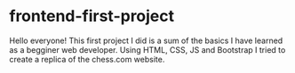 # frontend-first-project

Hello everyone! This first project I did is a sum of the basics I have learned as a begginer web developer. 
Using HTML, CSS, JS and Bootstrap I tried to create a replica of the chess.com website. 

